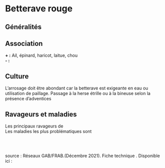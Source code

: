 # Betterave rouge

## Généralités  


## Association  

**+ :** Ail, épinard, haricot, laitue, chou  
**- :** 

## Culture  

L’arrosage doit être abondant car la betterave est exigeante en eau ou utilisation de paillage. Passage à la herse étrille ou à la bineuse selon la présence d’adventices  

## Ravageurs et maladies  

Les principaux ravageurs de   
Les maladies les plus problématiques sont
  
<br>  
<br>
      
source : Réseaux GAB/FRAB.(Décembre 2021). Fiche technique . Disponible ici : 



